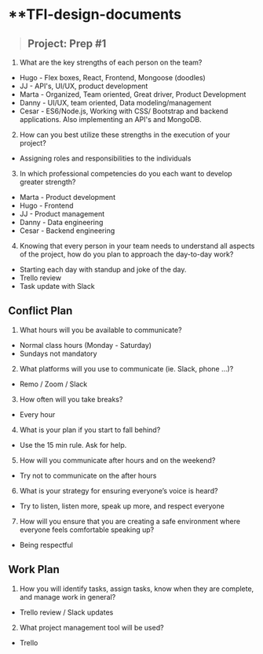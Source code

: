 # **TFI-design-documents

> ## Project: Prep #1


1. What are the key strengths of each person on the team?

- Hugo - Flex boxes, React, Frontend, Mongoose (doodles)
- JJ - API's, UI/UX, product development
- Marta - Organized, Team oriented, Great driver, Product Development 
- Danny - UI/UX, team oriented, Data modeling/management 
- Cesar - ES6/Node.js, Working with CSS/ Bootstrap and backend applications. Also implementing an API's and MongoDB.

2. How can you best utilize these strengths in the execution of your project?

- Assigning roles and responsibilities to the individuals

3. In which professional competencies do you each want to develop greater strength?

- Marta - Product development
- Hugo - Frontend
- JJ - Product management
- Danny - Data engineering
- Cesar - Backend engineering

4. Knowing that every person in your team needs to understand all aspects of the project, how do you plan to approach the day-to-day work?

- Starting each day with standup and joke of the day.
- Trello review
- Task update with Slack

## Conflict Plan

1. What hours will you be available to communicate?

- Normal class hours (Monday - Saturday)
- Sundays not mandatory

2. What platforms will you use to communicate (ie. Slack, phone …)?

- Remo / Zoom / Slack 

3. How often will you take breaks?

- Every hour

4. What is your plan if you start to fall behind?

- Use the 15 min rule. Ask for help.

5. How will you communicate after hours and on the weekend?

- Try not to communicate on the after hours

6. What is your strategy for ensuring everyone’s voice is heard?

- Try to listen, listen more, speak up more,  and respect everyone

7. How will you ensure that you are creating a safe environment where everyone feels comfortable speaking up?

- Being respectful

## Work Plan

1. How you will identify tasks, assign tasks, know when they are complete, and manage work in general?

- Trello review / Slack updates

2. What project management tool will be used?

- Trello
